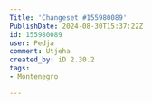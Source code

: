 ```yaml
---
Title: 'Changeset #155980089'
PublishDate: 2024-08-30T15:37:22Z
id: 155980089
user: Pedja
comment: Utjeha
created_by: iD 2.30.2
tags:
- Montenegro

---
```

